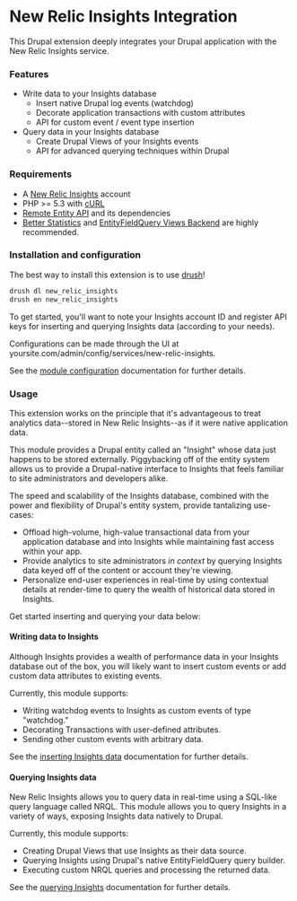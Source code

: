 # New Relic Insights Integration

This Drupal extension deeply integrates your Drupal application with the New
Relic Insights service.


### Features

* Write data to your Insights database
  * Insert native Drupal log events (watchdog)
  * Decorate application transactions with custom attributes
  * API for custom event / event type insertion
* Query data in your Insights database
  * Create Drupal Views of your Insights events
  * API for advanced querying techniques within Drupal


### Requirements

* A [New Relic Insights](https://newrelic.com/insights) account
* PHP >= 5.3 with [cURL](https://php.net/manual/en/book.curl.php)
* [Remote Entity API](https://drupal.org/project/remote_entity) and its
  dependencies
* [Better Statistics](https://drupal.org/project/better_statistics) and
  [EntityFieldQuery Views Backend](https://drupal.org/project/efq_views) are
  highly recommended.


### Installation and configuration

The best way to install this extension is to use
[drush](https://github.com/drush-ops/drush)!

```sh
drush dl new_relic_insights
drush en new_relic_insights
```

To get started, you'll want to note your Insights account ID and register API
keys for inserting and querying Insights data (according to your needs).

Configurations can be made through the UI at
yoursite.com/admin/config/services/new-relic-insights.

See the [module configuration](doc/configuring.md) documentation for further
details.


### Usage

This extension works on the principle that it's advantageous to treat analytics
data--stored in New Relic Insights--as if it were native application data.

This module provides a Drupal entity called an "Insight" whose data just happens
to be stored externally. Piggybacking off of the entity system allows us to
provide a Drupal-native interface to Insights that feels familiar to site
administrators and developers alike.

The speed and scalability of the Insights database, combined with the power and
flexibility of Drupal's entity system, provide tantalizing use-cases:

* Offload high-volume, high-value transactional data from your application
  database and into Insights while maintaining fast access within your app.
* Provide analytics to site administrators _in context_ by querying Insights
  data keyed off of the content or account they're viewing.
* Personalize end-user experiences in real-time by using contextual details at
  render-time to query the wealth of historical data stored in Insights.

Get started inserting and querying your data below:

#### Writing data to Insights

Although Insights provides a wealth of performance data in your Insights
database out of the box, you will likely want to insert custom events or add
custom data attributes to existing events.

Currently, this module supports:
* Writing watchdog events to Insights as custom events of type "watchdog."
* Decorating Transactions with user-defined attributes.
* Sending other custom events with arbitrary data.

See the [inserting Insights data](doc/inserting.md) documentation for further
details.


#### Querying Insights data

New Relic Insights allows you to query data in real-time using a SQL-like query
language called NRQL. This module allows you to query Insights in a variety of
ways, exposing Insights data natively to Drupal.

Currently, this module supports:
* Creating Drupal Views that use Insights as their data source.
* Querying Insights using Drupal's native EntityFieldQuery query builder.
* Executing custom NRQL queries and processing the returned data.

See the [querying Insights](doc/querying.md) documentation for further details.
